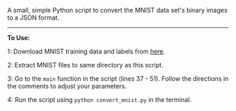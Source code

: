 A small, simple Python script to convert the MNIST data set's binary images to a JSON format.
___

**To Use:**

1: Download MNIST training data and labels from [here](http://yann.lecun.com/exdb/mnist/).

2: Extract MNIST files to same directory as this script.

3: Go to the `main` function in the script (lines 37 - 51). Follow the directions in the comments to adjust your parameters.

4: Run the script using `python convert_mnist.py` in the terminal.
